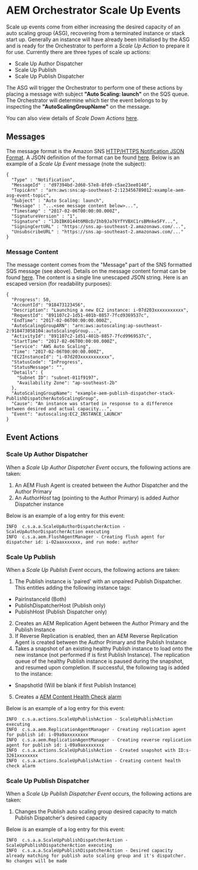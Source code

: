 # AEM Orchestrator Scale Up Events
Scale up events come from either increasing the desired capacity of an auto scaling group (ASG), recovering from a terminated instance or stack start up. Generally an instance will have already been initialised by the ASG and is ready for the Orchestrator to perform a *Scale Up Action* to prepare it for use. Currently there are three types of scale up actions:

* Scale Up Author Dispatcher
* Scale Up Publish
* Scale Up Publish Dispatcher

The ASG will trigger the Orchestrator to perform one of these actions by placing a message with subject **"Auto Scaling: launch"** on the SQS queue. The Orchestrator will determine which tier the event belongs to by inspecting the **"AutoScalingGroupName"** on the message.

You can also view details of *Scale Down Actions* [here](./scale-down-events.md).


## Messages
The message format is the Amazon SNS [HTTP/HTTPS Notification JSON Format](http://docs.aws.amazon.com/sns/latest/dg/json-formats.html). A JSON definition of the format can be found [here](https://sns.us-west-2.amazonaws.com/doc/2010-03-31/Notification.json). Below is an example of a *Scale Up Event* message (note the subject):

```
{
  "Type" : "Notification",
  "MessageId" : "d97394bd-2d60-57e8-8fd9-c5ae23ee0140",
  "TopicArn" : "arn:aws:sns:ap-southeast-2:123456789012:example-aem-asg-event-topic",
  "Subject" : "Auto Scaling: launch",
  "Message" : "...<see message content below>...",
  "Timestamp" : "2017-02-06T00:00:00.000Z",
  "SignatureVersion" : "1",
  "Signature" : "lJbIBK0144t6M8cD/Ihb9Ja76YfYVBXC1rsBMnke5FY...",
  "SigningCertURL" : "https://sns.ap-southeast-2.amazonaws.com/...",
  "UnsubscribeURL" : "https://sns.ap-southeast-2.amazonaws.com/..."
}
```

### Message Content
The message content comes from the "Message" part of the SNS formatted SQS message (see above). Details on the message content format can be found [here](http://docs.aws.amazon.com/autoscaling/latest/userguide/ASGettingNotifications.html#auto-scaling-sns-notifications). The content is a single line unescaped JSON string. Here is an escaped version (for readability purposes):

```
{
  "Progress": 50,
  "AccountId": "918473123456",
  "Description": "Launching a new EC2 instance: i-07d203xxxxxxxxxxx",
  "RequestId": "891107c2-1d51-401b-8857-7fcd9369537c",
  "EndTime": "2017-02-06T00:00:00.000Z",
  "AutoScalingGroupARN": "arn:aws:autoscaling:ap-southeast-2:918473058104:autoScalingGroup...",
  "ActivityId": "891107c2-1d51-401b-8857-7fcd9969537c",
  "StartTime": "2017-02-06T00:00:00.000Z",
  "Service": "AWS Auto Scaling",
  "Time": "2017-02-06T00:00:00.000Z",
  "EC2InstanceId": "i-07d203xxxxxxxxxxx",
  "StatusCode": "InProgress",
  "StatusMessage": "",
  "Details": {
    "Subnet ID": "subnet-011f9197",
    "Availability Zone": "ap-southeast-2b"
  },
  "AutoScalingGroupName": "example-aem-publish-dispatcher-stack-PublishDispatcherAutoScalingGroup",
  "Cause": "An instance was started in response to a difference between desired and actual capacity...",
  "Event": "autoscaling:EC2_INSTANCE_LAUNCH"
}
```

## Event Actions

### Scale Up Author Dispatcher
When a *Scale Up Author Dispatcher Event* occurs, the following actions are taken:

1. An AEM Flush Agent is created between the Author Dispatcher and the Author Primary
2. An *AuthorHost* tag (pointing to the Author Primary) is added Author Dispatcher instance

Below is an example of a log entry for this event:

```
INFO  c.s.a.a.ScaleUpAuthorDispatcherAction - ScaleUpAuthorDispatcherAction executing
INFO  c.s.a.aem.FlushAgentManager - Creating flush agent for dispatcher id: i-02aaxxxxxxx, and run mode: author
```

### Scale Up Publish
When a *Scale Up Publish Event* occurs, the following actions are taken:

1. The Publish instance is 'paired' with an unpaired Publish Dispatcher. This entitles adding the following instance tags:
 * PairInstanceId (Both)
 * PublishDispatcherHost (Publish only)
 * PublishHost (Publish Dispatcher only)
2. Creates an AEM Replication Agent between the Author Primary and the Publish Instance
3. If Reverse Replication is enabled, then an AEM Reverse Replication Agent is created between the Author Primary and the Publish Instance
4. Takes a snapshot of an existing healthy Publish instance to load onto the new instance (not performed if is first Publish Instance). The replication queue of the healthy Publish instance is paused during the snapshot, and resumed upon completion. If successful, the following tag is added to the instance:
 * SnapshotId (Will be blank if first Publish Instance)
5. Creates a [AEM Content Health Check](https://github.com/shinesolutions/aem-aws-stack-provisioner/blob/master/templates/aem-tools/content-healthcheck.py.epp) [alarm](./alarms.md)

Below is an example of a log entry for this event:

```
INFO  c.s.a.actions.ScaleUpPublishAction - ScaleUpPublishAction executing
INFO  c.s.a.aem.ReplicationAgentManager - Creating replication agent for publish id: i-09a9axxxxxxxx
INFO  c.s.a.aem.ReplicationAgentManager - Creating reverse replication agent for publish id: i-09a9axxxxxxxx
INFO  c.s.a.actions.ScaleUpPublishAction - Created snapshot with ID:s-3261xxxxxxxx
INFO  c.s.a.actions.ScaleUpPublishAction - Creating content health check alarm
```


### Scale Up Publish Dispatcher
When a *Scale Up Publish Dispatcher Event* occurs, the following actions are taken:

1. Changes the Publish auto scaling group desired capacity to match Publish Dispatcher's desired capacity

Below is an example of a log entry for this event:

```
INFO  c.s.a.a.ScaleUpPublishDispatcherAction - ScaleUpPublishDispatcherAction executing
INFO  c.s.a.a.ScaleUpPublishDispatcherAction - Desired capacity already matching for publish auto scaling group and it's dispatcher. No changes will be made
```


